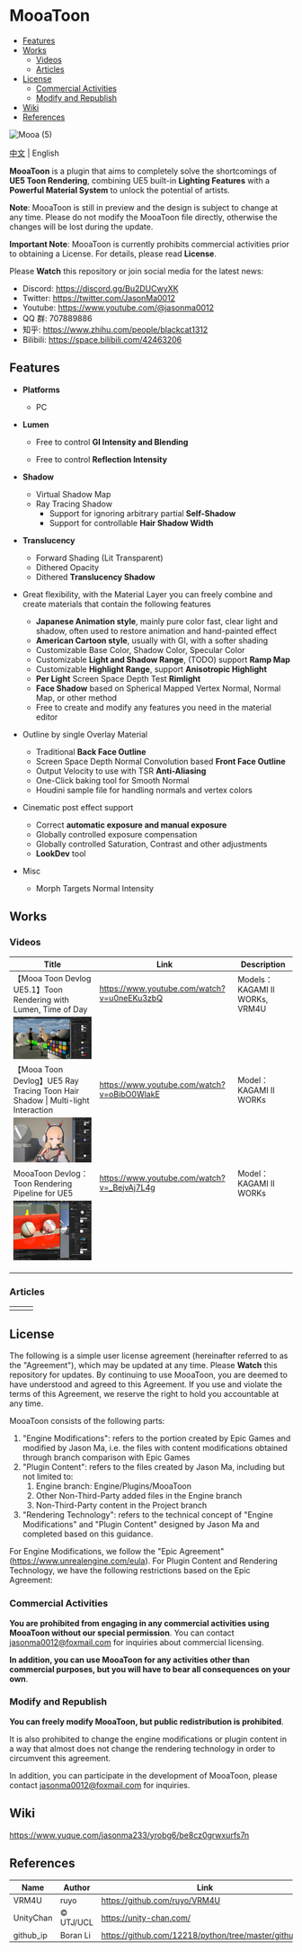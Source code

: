 # MooaToon

- [Features](#features)
- [Works](#works)
  * [Videos](#videos)
  * [Articles](#articles)
- [License](#license)
  * [Commercial Activities](#commercial-activities)
  * [Modify and Republish](#modify-and-republish)
- [Wiki](#wiki)
- [References](#references)

![Mooa (5)](README.assets/Mooa_gif.gif)

[中文](https://github.com/JasonMa0012/MooaToon/blob/main/README_CN.md) | English

**MooaToon** is a plugin that aims to completely solve the shortcomings of **UE5 Toon Rendering**, combining UE5 built-in **Lighting Features** with a **Powerful Material System** to unlock the potential of artists.



**Note**: MooaToon is still in preview and the design is subject to change at any time. Please do not modify the MooaToon file directly, otherwise the changes will be lost during the update.

**Important Note**: MooaToon is currently prohibits commercial activities prior to obtaining a License. For details, please read **License**.

Please **Watch** this repository or join social media for the latest news:

- Discord: https://discord.gg/Bu2DUCwyXK
- Twitter: https://twitter.com/JasonMa0012
- Youtube: https://www.youtube.com/@jasonma0012
- QQ 群: 707889886
- 知乎: https://www.zhihu.com/people/blackcat1312
- Bilibili: https://space.bilibili.com/42463206



## Features

- **Platforms**
	- PC
- **Lumen**
  - Free to control **GI Intensity and Blending**

  - Free to control **Reflection Intensity**

- **Shadow**
  - Virtual Shadow Map
  - Ray Tracing Shadow
    - Support for ignoring arbitrary partial **Self-Shadow**
    - Support for controllable **Hair Shadow Width**
- **Translucency**
  - Forward Shading (Lit Transparent)
  - Dithered Opacity
  - Dithered **Translucency Shadow**
- Great flexibility, with the Material Layer you can freely combine and create materials that contain the following features

  - **Japanese Animation style**, mainly pure color fast, clear light and shadow, often used to restore animation and hand-painted effect
  - **American Cartoon style**, usually with GI, with a softer shading
  - Customizable Base Color, Shadow Color, Specular Color
  - Customizable **Light and Shadow Range**, (TODO) support **Ramp Map**
  - Customizable **Highlight Range**, support **Anisotropic Highlight**
  - **Per Light** Screen Space Depth Test **Rimlight**
  - **Face Shadow** based on Spherical Mapped Vertex Normal, Normal Map, or other method
  - Free to create and modify any features you need in the material editor
- Outline by single Overlay Material
  - Traditional **Back Face Outline**
  - Screen Space Depth Normal Convolution based **Front Face Outline**
  - Output Velocity to use with TSR **Anti-Aliasing**
  - One-Click baking tool for Smooth Normal
  - Houdini sample file for handling normals and vertex colors

- Cinematic post effect support

  - Correct **automatic exposure and manual exposure**
  - Globally controlled exposure compensation
  - Globally controlled Saturation, Contrast and other adjustments
  - **LookDev** tool
- Misc
  - Morph Targets Normal Intensity



## Works

### Videos

| Title                                                        | Link                                        | Description                   |
| ------------------------------------------------------------ | ------------------------------------------- | ----------------------------- |
| 【Mooa Toon Devlog UE5.1】Toon Rendering with Lumen, Time of Day | https://www.youtube.com/watch?v=u0neEKu3zbQ | Models：KAGAMI Ⅱ WORKs, VRM4U |
| ![image-20221118014720535](README_CN.assets/image-20221118014720535.png) |                                             |                               |
| 【Mooa Toon Devlog】UE5 Ray Tracing Toon Hair Shadow \| Multi-light Interaction | https://www.youtube.com/watch?v=oBibO0WlakE | Model：KAGAMI Ⅱ WORKs         |
| ![image-20220723170300020](README_CN.assets/image-20220723170300020.png) |                                             |                               |
| MooaToon Devlog：Toon Rendering Pipeline for UE5             | https://www.youtube.com/watch?v=_BejvAj7L4g | Model：KAGAMI Ⅱ WORKs         |
| ![image-20220613220050376](README_CN.assets/image-20220613220050376.png) |                                             |                               |
|                                                              |                                             |                               |
|                                                              |                                             |                               |
|                                                              |                                             |                               |

### Articles

|      |      |      |
| ---- | ---- | ---- |
|      |      |      |

## License

The following is a simple user license agreement (hereinafter referred to as the "Agreement"), which may be updated at any time. Please **Watch** this repository for updates. By continuing to use MooaToon, you are deemed to have understood and agreed to this Agreement. If you use and violate the terms of this Agreement, we reserve the right to hold you accountable at any time.

MooaToon consists of the following parts:

1. "Engine Modifications": refers to the portion created by Epic Games and modified by Jason Ma, i.e. the files with content modifications obtained through branch comparison with Epic Games
2. "Plugin Content": refers to the files created by Jason Ma, including but not limited to:
   1. Engine branch: Engine/Plugins/MooaToon
   2. Other Non-Third-Party added files in the Engine branch
   3. Non-Third-Party content in the Project branch
3. "Rendering Technology": refers to the technical concept of "Engine Modifications" and "Plugin Content" designed by Jason Ma and completed based on this guidance.

For Engine Modifications, we follow the "Epic Agreement" (https://www.unrealengine.com/eula). For Plugin Content and Rendering Technology, we have the following restrictions based on the Epic Agreement:

### Commercial Activities

**You are prohibited from engaging in any commercial activities using MooaToon without our special permission**. You can contact jasonma0012@foxmail.com for inquiries about commercial licensing.

**In addition, you can use MooaToon for any activities other than commercial purposes, but you will have to bear all consequences on your own**.

### Modify and Republish

**You can freely modify MooaToon, but public redistribution is prohibited**.

It is also prohibited to change the engine modifications or plugin content in a way that almost does not change the rendering technology in order to circumvent this agreement.

In addition, you can participate in the development of MooaToon, please contact jasonma0012@foxmail.com for inquiries.

## Wiki

https://www.yuque.com/jasonma233/yrobg6/be8cz0grwxurfs7n




## References

| Name      | Author    | Link                                                  |
| --------- | --------- | ----------------------------------------------------- |
| VRM4U     | ruyo      | https://github.com/ruyo/VRM4U                         |
| UnityChan | © UTJ/UCL | https://unity-chan.com/                               |
| github_ip | Boran Li  | https://github.com/12218/python/tree/master/github_ip |

